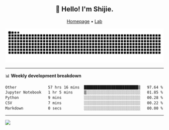 <h2 align="center">👋 Hello! I'm Shijie.</h2>
<p align="center">
  <a href="https://xu-shi-jie.github.io"> Homepage</a> •
  <a href="https://onodalab.ees.hokudai.ac.jp"> Lab </a>
</p>

![Snake animation](https://github.com/xu-shi-jie/xu-shi-jie/blob/output/github-snake.svg)


-------

📊 **Weekly development breakdown**
<!--START_SECTION:waka-->

```txt
Other              57 hrs 16 mins  ████████████████████████▒   97.64 %
Jupyter Notebook   1 hr 5 mins     ▒░░░░░░░░░░░░░░░░░░░░░░░░   01.85 %
Python             9 mins          ░░░░░░░░░░░░░░░░░░░░░░░░░   00.28 %
CSV                7 mins          ░░░░░░░░░░░░░░░░░░░░░░░░░   00.22 %
Markdown           0 secs          ░░░░░░░░░░░░░░░░░░░░░░░░░   00.00 %
```

<!--END_SECTION:waka-->

-------
![](https://komarev.com/ghpvc/?username=xu-shi-jie&style=flat-square&color=blue) 
